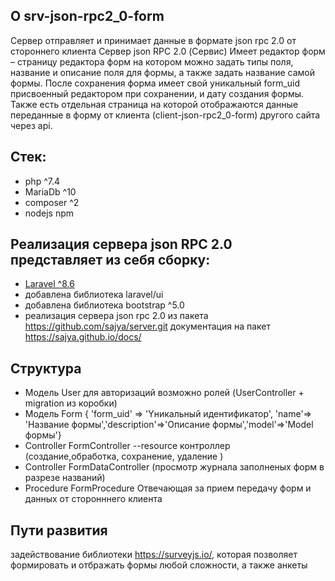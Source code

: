

## О srv-json-rpc2_0-form
Сервер отправляет и принимает данные в формате json rpc 2.0 от стороннего клиента
Сервер json RPC 2.0 (Сервис)
 Имеет редактор форм – страницу редактора форм на котором можно задать типы поля, название и описание поля для формы, а также задать название самой формы. 
 После сохранения форма имеет свой уникальный form_uid присвоенный редактором при сохранении, и дату создания формы.
 Также есть отдельная страница на которой отображаются данные переданные в форму от клиента (client-json-rpc2_0-form) другого сайта через api.

## Стек:
  - php ^7.4
  - MariaDb ^10
  - composer ^2
  - nodejs npm

## Реализация сервера json RPC 2.0 представляет из себя сборку:
  - [Laravel ^8.6 ](https://laravel.com/docs/9.x/installation#:~:text=composer%20create%2Dproject%20laravel/laravel%20example%2Dapp)
  - добавлена библиотека laravel/ui
  - добавлена библиотека bootstrap ^5.0
  - реализация сервера json rpc 2.0 из пакета https://github.com/sajya/server.git документация на пакет https://sajya.github.io/docs/

## Структура
  - Модель User для авторизаций возможно ролей (UserController + migration из коробки) 
  - Модель Form { 'form_uid' => 'Yникальный идентификатор', 'name'=> 'Название формы','description'=>'Описание формы','model'=>'Model формы'}
  - Controller FormController --resource контроллер (создание,обработка, сохранение, удаление )
  - Сontroller FormDataController (просмотр журнала заполненых форм в разрезе названий)
  - Procedure FormProcedure Отвечающая за прием передачу форм и данных от сторонннего клиента

## Пути развития
задействование библиотеки https://surveyjs.io/, которая позволяет формировать и отбражать формы любой сложности, а также анкеты